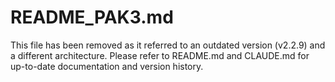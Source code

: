 # README_PAK3.md

This file has been removed as it referred to an outdated version (v2.2.9) and a different architecture. Please refer to README.md and CLAUDE.md for up-to-date documentation and version history.
